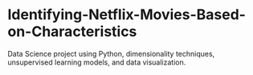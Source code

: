 # Identifying-Netflix-Movies-Based-on-Characteristics
Data Science project using Python, dimensionality techniques, unsupervised learning models, and data visualization.
